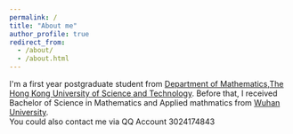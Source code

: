 ```yaml
---
permalink: /
title: "About me"
author_profile: true
redirect_from: 
  - /about/
  - /about.html
---
```



I'm a first year postgraduate student from [Department of Mathematics](https://www.math.hkust.edu.hk/),[The Hong Kong University of Science and Technology](https://hkust.edu.hk/). Before that, I received Bachelor of Science in Mathematics and Applied mathmatics from [Wuhan University](https://en.whu.edu.cn/).
\
You could also contact me via QQ Account 3024174843

